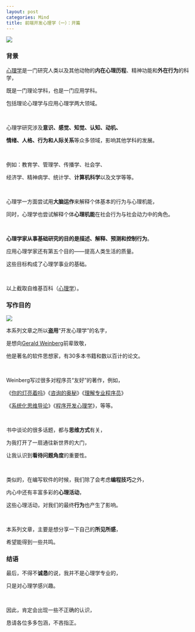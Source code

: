 ```yaml
---
layout: post
categories: Mind
title: 前端开发心理学（一）：开篇
---
```


![](https://upload-images.jianshu.io/upload_images/1023733-78c503f7d5105b76.png?imageMogr2/auto-orient/strip%7CimageView2/2/w/1240)

### 背景

[心理学](https://zh.wikipedia.org/wiki/%E5%BF%83%E7%90%86%E5%AD%A6)是一门研究人类以及其他动物的**内在心理历程**、精神功能和**外在行为**的科学，

既是一门理论学科，也是一门应用学科。

包括理论心理学与应用心理学两大领域。

<br/>

心理学研究涉及**意识、感觉、知觉、认知、动机、**

**情绪、人格、行为和人际关系**等众多领域，影响其他学科的发展。

<br/>

例如：教育学、管理学、传播学、社会学、

经济学、精神病学、统计学、**计算机科学**以及文学等等。

<br/>

心理学一方面尝试用**大脑运作**来解释个体基本的行为与心理机能，

同时，心理学也尝试解释个体**心理机能**在社会行为与社会动力中的角色。

<br/>

**心理学家从事基础研究的目的是描述、解释、预测和控制行为**。

应用心理学家还有第五个目的——提高人类生活的质量。

这些目标构成了心理学事业的基础。

<br/>

以上截取自维基百科（[心理学](https://zh.wikipedia.org/wiki/%E5%BF%83%E7%90%86%E5%AD%A6)）。

### 写作目的

![](https://upload-images.jianshu.io/upload_images/1023733-7583dd8f4a34b950.png?imageMogr2/auto-orient/strip%7CimageView2/2/w/1240)

本系列文章之所以**盗用**“开发心理学”的名字，

是想向[Gerald Weinberg](https://en.wikipedia.org/wiki/Gerald_Weinberg)前辈致敬，

他是著名的软件思想家，有30多本书籍和数以百计的论文。

<br/>

Weinberg写过很多对程序员“友好”的著作，例如，

《[你的灯亮着吗](https://book.douban.com/subject/25772550/)》《[咨询的奥秘](https://book.douban.com/subject/26282714/)》《[理解专业程序员](https://book.douban.com/subject/1866824/)》

《[系统化思维导论](https://book.douban.com/subject/26298694/)》《[程序开发心理学](https://book.douban.com/subject/26419766/)》，等等。

<br/>

书中谈论的很多话题，都与**思维方式**有关，

为我打开了一扇通往新世界的大门，

让我认识到**看待问题角度**的重要性。

<br/>

类似的，在编写软件的时候，我们除了会考虑**编程技巧**之外，

内心中还有丰富多彩的**心理活动**，

这些心理活动，对我们的最终**行为**也产生了影响。

<br/>

本系列文章，主要是想分享一下自己的**所见所感**，

希望能得到一些共鸣。

### 结语

最后，不得不**诚恳**的说，我并不是心理学专业的，

只是对心理学感兴趣。

<br/>

因此，肯定会出现一些不正确的认识，

恳请各位多多包涵，不吝指正。
